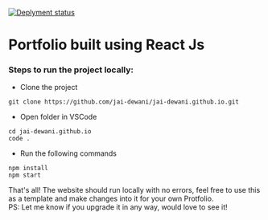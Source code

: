 [![Deplyment status](https://github.com/jai-dewani/me/actions/workflows/deploy.yml/badge.svg)](https://github.com/jai-dewani/me/actions/workflows/deploy.yml)

# Portfolio built using React Js

### Steps to run the project locally: 
- Clone the project
```
git clone https://github.com/jai-dewani/jai-dewani.github.io.git
```

- Open folder in VSCode 
```
cd jai-dewani.github.io
code .
```

- Run the following commands
```
npm install
npm start
```

That's all! The website should run locally with no errors, feel free to use this as a template and make changes into it for your own Protfolio.  
PS: Let me know if you upgrade it in any way, would love to see it!
